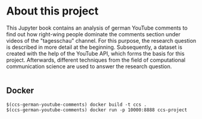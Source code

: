 # About this project

This Jupyter book contains an analysis of german YouTube comments to find out how right-wing people dominate the
comments section under videos of the "tagesschau" channel. For this purpose, the research question is described in more
detail at the beginning. Subsequently, a dataset is created with the help of the YouTube API, which forms the basis for
this project. Afterwards, different techniques from the field of computational communication science are used to answer
the research question.

```{tableofcontents}
```

## Docker 

```
$(ccs-german-youtube-comments) docker build -t ccs .
$(ccs-german-youtube-comments) docker run -p 10000:8888 ccs-project
```
